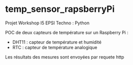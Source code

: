 # temp_sensor_rapsberryPi
Projet Workshop I5 EPSI
Techno : Python

POC de deux capteurs de température sur un Raspberry Pi : 
- DHT11 : capteur de température et humidité
- RTC : capteur de température analogique

Les résultats des mesures sont envoyées par requete http
